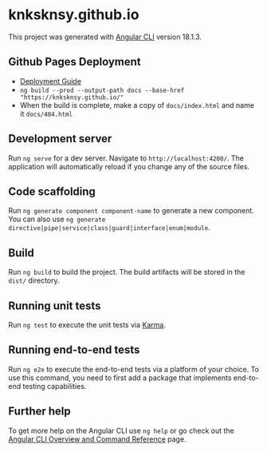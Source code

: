 # knksknsy.github.io

This project was generated with [Angular CLI](https://github.com/angular/angular-cli) version 18.1.3.

## Github Pages Deployment

- [Deployment Guide](https://angular.io/guide/deployment#deploy-to-github-pages)
- `ng build --prod --output-path docs --base-href "https://knksknsy.github.io/"`
- When the build is complete, make a copy of `docs/index.html` and name it `docs/404.html`


## Development server

Run `ng serve` for a dev server. Navigate to `http://localhost:4200/`. The application will automatically reload if you change any of the source files.

## Code scaffolding

Run `ng generate component component-name` to generate a new component. You can also use `ng generate directive|pipe|service|class|guard|interface|enum|module`.

## Build

Run `ng build` to build the project. The build artifacts will be stored in the `dist/` directory.

## Running unit tests

Run `ng test` to execute the unit tests via [Karma](https://karma-runner.github.io).

## Running end-to-end tests

Run `ng e2e` to execute the end-to-end tests via a platform of your choice. To use this command, you need to first add a package that implements end-to-end testing capabilities.

## Further help

To get more help on the Angular CLI use `ng help` or go check out the [Angular CLI Overview and Command Reference](https://angular.dev/tools/cli) page.
